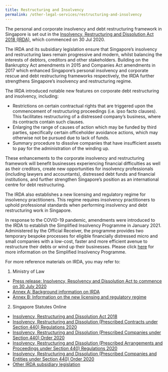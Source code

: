 ```yaml
---
title: Restructuring and Insolvency
permalink: /other-legal-services/restructuring-and-insolvency
---
```


The personal and corporate insolvency and debt restructuring framework in Singapore is set out in the [Insolvency, Restructuring and Dissolution Act 2018 (IRDA)](https://sso.agc.gov.sg/Acts-Supp/40-2018/Published/20181107?DocDate=20181107), which commenced on 30 Jul 2020.  

The IRDA and its subsidiary legislation ensure that Singapore’s insolvency and restructuring laws remain progressive and modern, whilst balancing the interests of debtors, creditors and other stakeholders. Building on the Bankruptcy Act amendments in 2015 and Companies Act amendments in 2017 which enhanced Singapore’s personal insolvency and corporate rescue and debt restructuring frameworks respectively, the IRDA further strengthens Singapore’s insolvency and restructuring regime. 

The IRDA introduced notable new features on corporate debt restructuring and insolvency, including:

- Restrictions on certain contractual rights that are triggered upon the commencement of restructuring proceedings (i.e. ipso facto clauses). This facilitates restructuring of a distressed company’s business, where its contracts contain such clauses.
- Enlarging the range of causes of action which may be funded by third parties, specifically certain officeholder avoidance actions, which may otherwise not be pursued due to lack of funds.
- Summary procedure to dissolve companies that have insufficient assets to pay for the administration of the winding up.

These enhancements to the corporate insolvency and restructuring framework will benefit businesses experiencing financial difficulties as well as their creditors, create new opportunities for insolvency professionals (including lawyers and accountants), distressed debt funds and financial institutions, and further strengthen Singapore’s position as an international centre for debt restructuring.

The IRDA also establishes a new licensing and regulatory regime for insolvency practitioners. This regime requires insolvency practitioners to uphold professional standards when performing insolvency and debt restructuring work in Singapore.

In response to the COVID-19 pandemic, amendments were introduced to the IRDA to establish the Simplified Insolvency Programme in January 2021. Administered by the Official Receiver, the programme provides two temporary bespoke processes for eligible financially distressed micro and small companies with a low-cost, faster and more efficient avenue to restructure their debts or wind up their businesses. Please click [here](https://io.mlaw.gov.sg/corporate-insolvency/sip-faq/) for more information on the Simplified Insolvency Programme.
	
For more reference materials on IRDA, you may refer to:
1. Ministry of Law
- [Press release: Insolvency, Resolvency and Dissolution Act to commence on 30 July 2020](https://www.mlaw.gov.sg/news/press-releases/2020-07-23-insolvency-restructuring-and-dissolution-act-commencement)
- [Annex A: Background information on IRDA](https://www.mlaw.gov.sg/files/IRDA-Annex-A-Background.pdf)
- [Annex B: Information on the new licensing and regulatory regime](https://www.mlaw.gov.sg/files/IRDA-Annex-B-Licensing-Regime.pdf)

2. Singapore Statutes Online
- [Insolvency, Restructuring and Dissolution Act 2018](https://sso.agc.gov.sg/Act/IRDA2018/Uncommenced/20200728140013?DocDate=20181107&ValidDt=20200730)
- [Insolvency, Restructuring and Dissolution (Prescribed Contracts under Section 440) Regulations 2020](https://sso.agc.gov.sg/SL/IRDA2018-S616-2020/Uncommenced/20200729?DocDate=20200728&ValidDt=20200730)
- [Insolvency, Restructuring and Dissolution (Prescribed Companies under Section 440) Order 2020](https://sso.agc.gov.sg/SL/IRDA2018-S620-2020/Uncommenced/20200729?DocDate=20200728&ValidDt=20200730)
- [Insolvency, Restructuring and Dissolution (Prescribed Arrangements and Proceedings under Section 440) Regulations 2020](https://sso.agc.gov.sg/SL/IRDA2018-S615-2020/Uncommenced/20200729225749?DocDate=20200728&ValidDt=20200730)
- [Insolvency, Restructuring and Dissolution (Prescribed Companies and Entities under Section 440) Order 2020](https://sso.agc.gov.sg/SL/IRDA2018-S619-2020/Uncommenced/20200729225749?DocDate=20200728&ValidDt=20200730)
- [Other IRDA subsidiary legislation](https://sso.agc.gov.sg/Act/IRDA2018/Uncommenced/20200728145449?ValidDt=20200730&ViewType=Sl)
